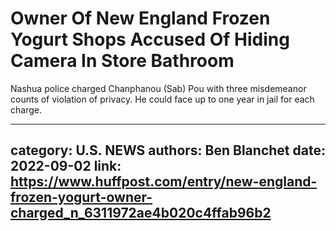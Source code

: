 # Owner Of New England Frozen Yogurt Shops Accused Of Hiding Camera In Store Bathroom

Nashua police charged Chanphanou (Sab) Pou with three misdemeanor counts of violation of privacy. He could face up to one year in jail for each charge.

---
category: U.S. NEWS
authors: Ben Blanchet
date: 2022-09-02
link: https://www.huffpost.com/entry/new-england-frozen-yogurt-owner-charged_n_6311972ae4b020c4ffab96b2
---
